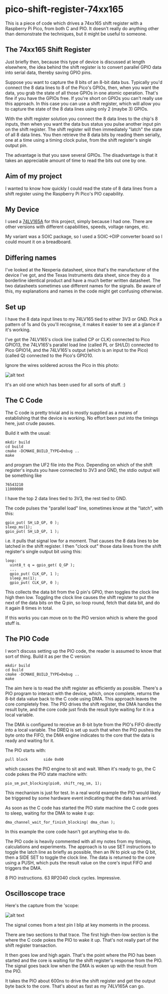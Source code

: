 # pico-shift-register-74xx165

This is a piece of code which drives a 74xx165 shift register with a
Raspberry Pi Pico, from both C and PIO.  It doesn't really do anything
other than demonstrate the techniques, but it might be useful to
someone.

## The 74xx165 Shift Register

Just briefly then, because this type of device is discussed at length
elsewhere, the idea behind the shift register is to convert parallel
GPIO data into serial data, thereby saving GPIO pins.

Suppose you want to capture the 8 bits of an 8-bit data bus. Typically
you'd connect the 8 data lines to 8 of the Pico's GPIOs, then, when
you want the data, you grab the state of all those GPIOs in one atomic
operation. That's fine if you have the GPIOs free. If you're short on
GPIOs you can't really use this approach. In this case you can use a
shift register, which will allow you to capture the state of the 8
data lines using only 2 (maybe 3) GPIOs.

With the shift register solution you connect the 8 data lines to the
chip's 8 inputs, then when you want the data bus status you pulse
another input pin on the shift register. The shift register will then
immediately "latch" the state of all 8 data lines. You then retrieve
the 8 data bits by reading them serially, one at a time using a
timing clock pulse, from the shift register's single output pin.

The advantage is that you save several GPIOs. The disadvantage is that
it takes an appreciable amount of time to read the bits out one by
one.

## Aim of my project

I wanted to know how quickly I could read the state of 8 data lines
from a shift register using the Raspberry Pi Pico's PIO capability.

## My Device

I used a
[74LV165A](https://www.mouser.co.uk/ProductDetail/771-LV165AD118) for
this project, simply because I had one. There are other versions with
different capabilities, speeds, voltage ranges, etc.

My variant was a SOIC package, so I used a SOIC->DIP converter board
so I could mount it on a breadboard.

## Differing names

I've looked at the Nexperia datasheet, since that's the manufacturer
of the device I've got, and the Texas Instruments data sheet, since
they do a borderline identical product and have a much better written
datasheet. The two datasheets sometimes use different names for the
signals. Be aware of this, my explanations and names in the code might
get confusing otherwise.

## Set up

I have the 8 data input lines to my 74LV165 tied to either 3V3 or GND.
Pick a pattern of 1s and 0s you'll recognise, it makes it easier to
see at a glance if it's working.

I've got the 74LV165's clock line (called CP or CLK) connected to Pico
GPIO13, the 74LV165's parallel load line (called PL or SH/LD)
connected to Pico GPIO14, and the 74LV165's output (which is an input
to the Pico) (called Q) connected to the Pico's GPIO10.

Ignore the wires soldered across the Pico in this photo:

![alt text](images/setup.jpg "Set up")

It's an old one which has been used for all sorts of stuff. :)

## The C Code

The C code is pretty trivial and is mostly supplied as a means of
establishing that the device is working. No effort been put
into the timings here, just crude pauses.

Build it with the usual:

```
mkdir build
cd build
cmake -DCMAKE_BUILD_TYPE=Debug ..
make
```

and program the UF2 file into the Pico. Depending on which of the
shift register's inputs you have connected to 3V3 and GND, the stdio
output will be something like

```
76543210
11000000
```

I have the top 2 data lines tied to 3V3, the rest tied to GND.

The code pulses the "parallel load" line, sometimes know at the "latch",
with this:


```
gpio_put( SH_LD_GP, 0 );
sleep_ms(1);
gpio_put( SH_LD_GP, 1 );
```

i.e. it pulls that signal low for a moment. That causes the 8 data
lines to be latched in the shift register. I then "clock out" those
data lines from the shift register's single output bit using this:

```
loop:
  uint8_t q = gpio_get( Q_GP );
  ...
  gpio_put( CLK_GP, 1 );
  sleep_ms(1);
  gpio_put( CLK_GP, 0 );
```

This collects the data bit from the Q pin's GPIO, then toggles the
clock line high then low. Toggling the clock line causes the shift
register to put the next of the data bits on the Q pin, so loop round,
fetch that data bit, and do it again 8 times in total.

If this works you can move on to the PIO version which is where the
good stuff is.

## The PIO Code

I won't discuss setting up the PIO code, the reader is assumed to know
that sort of thing. Build it as per the C version:

```
mkdir build
cd build
cmake -DCMAKE_BUILD_TYPE=Debug ..
make
```

The aim here is to read the shift register as efficiently as possible.
There's a PIO program to interact with the device, which, once
complete, returns the 8-bit data value back to the C code using
DMA. This approach leaves the core completely free. The PIO drives the
shift register, the DMA handles the result byte, and the core code
just finds the result byte waiting for it in a local variable.

The DMA is configured to receive an 8-bit byte from the PIO's FIFO
directly into a local variable. The DREQ is set up such that when the
PIO pushes the byte onto the FIFO, the DMA engine indicates to the
core that the data is ready and waiting for it.

The PIO starts with:

```
pull block       side 0x00
```

which causes the PIO engine to sit and wait. When it's ready to go,
the C code pokes the PIO state machine with:

```
pio_sm_put_blocking(pio0, shift_reg_sm, 1);
```

This mechanism is just for test. In a real world example the PIO would
likely be triggered by some hardware event indicating that the data has
arrived.

As soon as the C code has started the PIO state machine the C code goes to
sleep, waiting for the DMA to wake it up:

```
dma_channel_wait_for_finish_blocking( dma_chan );
```

In this example the core code hasn't got anything else to do.

The PIO code is heavily commented with all my notes from my timings,
calculations and experiments. The approach is to use SET instructions
to toggle the latch line as briefly as possible, then an IN to pick up
the Q bit, then a SIDE SET to toggle the clock line. The data is returned
to the core using a PUSH, which puts the result value on the core's
input FIFO and triggers the DMA.

8 PIO instructions. 63 RP2040 clock cycles. Impressive.

## Oscilloscope trace

Here's the capture from the 'scope:

![alt text](images/trigger_and_shift_to_dma.png "Scope trace")

The signal comes from a test pin I blip at key moments in the process.

There are two sections to that trace. The first high-then-low section
is the where the C code pokes the PIO to wake it up. That's not really
part of the shift register transaction.

It then goes low and high again. That's the point where the PIO has
been started and the core is waiting for the shift register's response
from the PIO. The signal goes back low when the DMA is woken up with
the result from the PIO.

It takes the PIO about 600ns to drive the shift register and get the
output byte back to the core. That's about as fast as my 74LV165A can
go.
